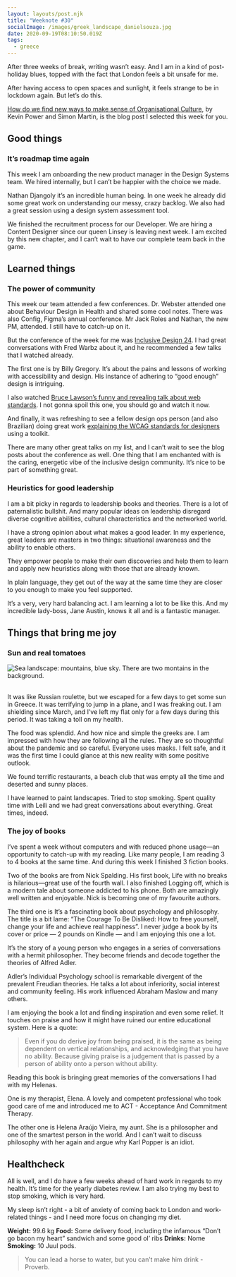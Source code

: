 ```yaml
---
layout: layouts/post.njk
title: "Weeknote #30"
socialImage: /images/greek_landscape_danielsouza.jpg
date: 2020-09-19T08:10:50.019Z
tags:
  - greece
---
```

After three weeks of break, writing wasn’t easy. And I am in a kind of post-holiday blues, topped with the fact that London feels a bit unsafe for me.

After having access to open spaces and sunlight, it feels strange to be in lockdown again. But let’s do this.

[How do we find new ways to make sense of Organisational Culture](https://metalogue.co.uk/2019/06/04/how-do-we-find-new-ways-to-make-sense-of-organisational-culture/), by Kevin Power and Simon Martin, is the blog post I selected this week for you.  

## Good things

### It’s roadmap time again

This week I am onboarding the new product manager in the Design Systems team. We hired internally, but I can’t be happier with the choice we made.

Nathan Djangoly it’s an incredible human being. In one week he already did some great work on understanding our messy, crazy backlog. We also had a great session using a design system assessment tool.

We finished the recruitment process for our Developer. We are hiring a Content Designer since our queen Linsey is leaving next week. I am excited by this new chapter, and I can’t wait to have our complete team back in the game.

## Learned things

### The power of community

This week our team attended a few conferences. Dr. Webster attended one about Behaviour Design in Health and shared some cool notes. There was also Config, Figma’s annual conference. Mr Jack Roles and Nathan, the new PM, attended. I still have to catch-up on it.

But the conference of the week for me was [Inclusive Design 24](https://inclusivedesign24.org/2020/schedule/). I had great conversations with Fred Warbz about it, and he recommended a few talks that I watched already.

The first one is by Billy Gregory. It’s about the pains and lessons of working with accessibility and design. His instance of adhering to “good enough” design is intriguing.

I also watched [Bruce Lawson’s funny and revealing talk about web standards](https://www.youtube.com/watch?v=5u6LKAWDAAU&list=PLn7dsvRdQEfGkK9xxk54XdKTLk7zf_Qwp&index=17). I not gonna spoil this one, you should go and watch it now.

And finally, it was refreshing to see a fellow design ops person (and also Brazilian) doing great work [explaining the WCAG standards for designers](https://www.youtube.com/watch?v=DLTwGcnaZGc&list=PLn7dsvRdQEfGkK9xxk54XdKTLk7zf_Qwp&index=19) using a toolkit.

There are many other great talks on my list, and I can’t wait to see the blog posts about the conference as well. One thing that I am enchanted with is the caring, energetic vibe of the inclusive design community. It’s nice to be part of something great.

### Heuristics for good leadership

I am a bit picky in regards to leadership books and theories. There is a lot of paternalistic bullshit. And many popular ideas on leadership disregard diverse cognitive abilities, cultural characteristics and the networked world.

I have a strong opinion about what makes a good leader. In my experience, great leaders are masters in two things: situational awareness and the ability to enable others.

They empower people to make their own discoveries and help them to learn and apply new heuristics along with those that are already known.

In plain language, they get out of the way at the same time they are closer to you enough to make you feel supported.

It’s a very, very hard balancing act. I am learning a lot to be like this. And my incredible lady-boss, Jane Austin, knows it all and is a fantastic manager.

## Things that bring me joy

### Sun and real tomatoes

![Sea landscape: mountains, blue sky. There are two montains in the background. ](/images/greek_landscape_danielsouza.jpg "Sea landscape: mountains, blue sky. ")

\
It was like Russian roulette, but we escaped for a few days to get some sun in Greece. It was terrifying to jump in a plane, and I was freaking out. I am shielding since March, and I’ve left my flat only for a few days during this period. It was taking a toll on my health.

The food was splendid. And how nice and simple the greeks are. I am impressed with how they are following all the rules. They are so thoughtful about the pandemic and so careful. Everyone uses masks. I felt safe, and it was the first time I could glance at this new reality with some positive outlook.

We found terrific restaurants, a beach club that was empty all the time and deserted and sunny places.

I have learned to paint landscapes. Tried to stop smoking. Spent quality time with Leili and we had great conversations about everything. Great times, indeed.

### The joy of books

I’ve spent a week without computers and with reduced phone usage—an opportunity to catch-up with my reading. Like many people, I am reading 3 to 4 books at the same time. And during this week I finished 3 fiction books.

Two of the books are from Nick Spalding. His first book, Life with no breaks is hilarious—great use of the fourth wall. I also finished Logging off, which is a modern tale about someone addicted to his phone. Both are amazingly well written and enjoyable. Nick is becoming one of my favourite authors.

The third one is It’s a fascinating book about psychology and philosophy. The title is a bit lame: “The Courage To Be Disliked: How to free yourself, change your life and achieve real happiness”. I never judge a book by its cover or price — 2 pounds on Kindle — and I am enjoying this one a lot.

It’s the story of a young person who engages in a series of conversations with a hermit philosopher. They become friends and decode together the theories of Alfred Adler.

Adler’s Individual Psychology school is remarkable divergent of the prevalent Freudian theories. He talks a lot about inferiority, social interest and community feeling. His work influenced Abraham Maslow and many others.

I am enjoying the book a lot and finding inspiration and even some relief. It touches on praise and how it might have ruined our entire educational system. Here is a quote:

> Even if you do derive joy from being praised, it is the same as being dependent on vertical relationships, and acknowledging that you have no ability. Because giving praise is a judgement that is passed by a person of ability onto a person without ability.

Reading this book is bringing great memories of the conversations I had with my Helenas.

One is my therapist, Elena. A lovely and competent professional who took good care of me and introduced me to ACT - Acceptance And Commitment Therapy.

The other one is Helena Araújo Vieira, my aunt. She is a philosopher and one of the smartest person in the world. And I can’t wait to discuss philosophy with her again and argue why Karl Popper is an idiot.

## Healthcheck

All is well, and I do have a few weeks ahead of hard work in regards to my health. It’s time for the yearly diabetes review. I am also trying my best to stop smoking, which is very hard.

My sleep isn’t right - a bit of anxiety of coming back to London and work-related things - and I need more focus on changing my diet.

**Weight:** 99.6 kg
**Food:** Some delivery food, including the infamous “Don’t go bacon my heart” sandwich and some good ol’ ribs
**Drinks:** Nome
**Smoking:** 10 Juul pods.

> You can lead a horse to water, but you can’t make him drink - Proverb.